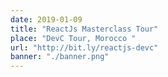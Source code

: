 ```yaml
---
date: 2019-01-09
title: "ReactJs Masterclass Tour"
place: "DevC Tour, Morocco "
url: "http://bit.ly/reactjs-devc"
banner: "./banner.png"
---
```


